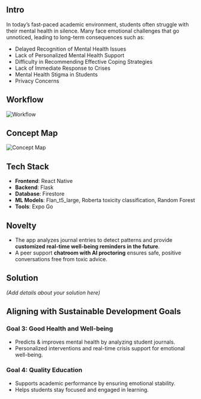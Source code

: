 ## Intro
In today’s fast-paced academic environment, students often struggle with their mental health in silence. Many face emotional challenges that go unnoticed, leading to long-term consequences such as:  
- Delayed Recognition of Mental Health Issues  
- Lack of Personalized Mental Health Support  
- Difficulty in Recommending Effective Coping Strategies  
- Lack of Immediate Response to Crises  
- Mental Health Stigma in Students  
- Privacy Concerns  

## Workflow
![Workflow](path/to/your/image.png)

## Concept Map
![Concept Map](path/to/your/image.png)

## Tech Stack
- **Frontend**: React Native  
- **Backend**: Flask  
- **Database**: Firestore  
- **ML Models**: Flan_t5_large, Roberta toxicity classification, Random Forest  
- **Tools**: Expo Go  

## Novelty
- The app analyzes journal entries to detect patterns and provide **customized real-time well-being reminders in the future**.  
- A peer support **chatroom with AI proctoring** ensures safe, positive conversations free from toxic advice.  

## Solution
*(Add details about your solution here)*  

## Aligning with Sustainable Development Goals
### Goal 3: Good Health and Well-being
- Predicts & improves mental health by analyzing student journals.  
- Personalized interventions and real-time crisis support for emotional well-being.  

### Goal 4: Quality Education
- Supports academic performance by ensuring emotional stability.  
- Helps students stay focused and engaged in learning.  



